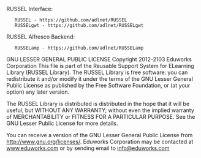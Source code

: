 RUSSEL Interface:

       RUSSEL - https://github.com/adlnet/RUSSEL
       RUSSELgwt - https://github.com/adlnet/RUSSELgwt

RUSSEL Alfresco Backend:

       RUSSELamp - https://github.com/adlnet/RUSSELamp

GNU LESSER GENERAL PUBLIC LICENSE
Copyright 2012-2103 Eduworks Corporation
This file is part of the Reusable Support System for ELearning Library (RUSSEL Library).
The RUSSEL Library is free software: you can redistribute it and/or modify it under the terms 
of the GNU Lesser General Public License as published by the Free Software Foundation, or 
(at your option) any later version. 
 
The RUSSEL Library is distributed is distributed in the hope that it will be useful, 
but WITHOUT ANY WARRANTY; without even the implied warranty of MERCHANTABILITY or FITNESS 
FOR A PARTICULAR PURPOSE.  See the GNU Lesser Public License for more details.
 
You can receive a version of the GNU Lesser General Public License from http://www.gnu.org/licenses/.
Eduworks Corporation may be contacted at www.eduworks.com or by sending email to info@eduworks.com